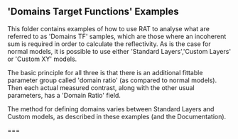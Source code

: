 

## 'Domains Target Functions' Examples

This folder contains examples of how to use RAT to analyse what are referred
to as 'Domains TF' samples, which are those where an incoherent sum is required
in order to calculate the reflectivity. As is the case for normal models, 
it is possible to use either 'Standard Layers','Custom Layers' or 'Custom XY' models.

The basic principle for all three is that there is an additional fittable 
parameter group called 'domain ratio' (as compared to normal models). 
Then each actual measured contrast, along with the other usual parameters, 
has a 'Domain Ratio' field. 

The method for defining domains varies between Standard Layers and Custom models,
as described in these examples (and the Documentation).


===

